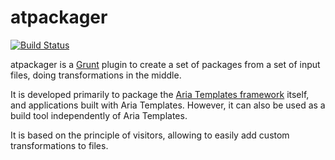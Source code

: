 atpackager
==========

[![Build Status](https://secure.travis-ci.org/ariatemplates/atpackager.png?branch=master)](http://travis-ci.org/ariatemplates/atpackager)

atpackager is a [Grunt](http://gruntjs.com) plugin to create a set of packages from a set of input files,
doing transformations in the middle.

It is developed primarily to package the [Aria Templates framework](http://ariatemplates.com/) itself, and applications
built with Aria Templates. However, it can also be used as a build tool independently of Aria Templates.

It is based on the principle of visitors, allowing to easily add custom transformations to files.

